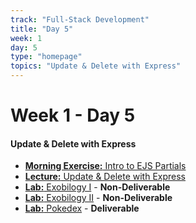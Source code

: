 ```yaml
---
track: "Full-Stack Development"
title: "Day 5"
week: 1
day: 5
type: "homepage"
topics: "Update & Delete with Express"
---
```


# Week 1 - Day 5

#### Update & Delete with Express
- [**Morning Exercise:** Intro to EJS Partials](/full-stack-development/week-1/day-5/lecture-materials/intro-to-ejs-partials/)
- [**Lecture:** Update & Delete with Express](/full-stack-development/week-1/day-5/lecture-materials/update-and-delete/)
- [**Lab:** Exobilogy I](/full-stack-development/week-1/day-5/labs/exobiology-1) - **Non-Deliverable**
- [**Lab:** Exobilogy II](/full-stack-development/week-1/day-5/labs/exobiology-2) - **Non-Deliverable**
- [**Lab:** Pokedex](/full-stack-development/week-1/day-5/labs/pokedex) - **Deliverable**
